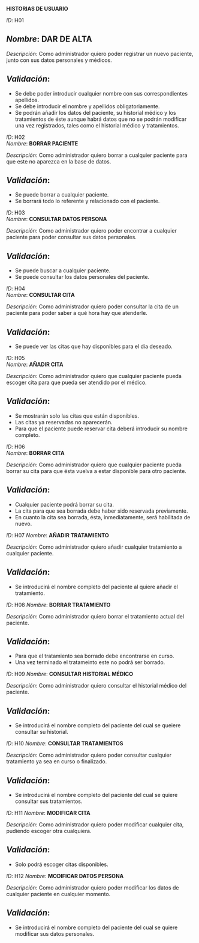 **HISTORIAS DE USUARIO**

*ID*: H01       
 ## *Nombre*: **DAR DE ALTA**

*Descripción*: Como administrador quiero poder registrar un nuevo paciente, junto con sus datos personales y médicos.
## *Validación*:
* Se debe poder introducir cualquier nombre con sus correspondientes apellidos.
* Se debe introducir el nombre y apellidos obligatoriamente.
* Se podrán añadir los datos del paciente, su historial médico y los tratamientos de éste aunque habrá datos que no se podrán modificar una vez registrados, tales como el historial médico y tratamientos.
 

*ID*: H02       
*Nombre*: **BORRAR PACIENTE**

*Descripción*: Como administrador quiero borrar a cualquier paciente para que este no aparezca en la base de datos.
## *Validación*:
* Se puede borrar a cualquier paciente.
* Se borrará todo lo referente y relacionado con el paciente.


*ID*: H03       
*Nombre*: **CONSULTAR DATOS PERSONA**

*Descripción*: Como administrador quiero poder encontrar a cualquier paciente para poder consultar sus datos personales.
## *Validación*:
* Se puede buscar a cualquier paciente.
* Se puede consultar los datos personales del paciente.


*ID*: H04       
*Nombre*: **CONSULTAR CITA**

*Descripción*: Como administrador quiero poder consultar la cita de un paciente para poder saber a qué hora hay que atenderle.
## *Validación*:
* Se puede ver las citas que hay disponibles para el dia deseado.
 

*ID*: H05       
*Nombre*: **AÑADIR CITA**

*Descripción*: Como administrador quiero que cualquier paciente pueda escoger cita para que pueda ser atendido por el médico.
## *Validación*:
* Se mostrarán solo las citas que están disponibles.
* Las citas ya reservadas no aparecerán.
* Para que el paciente puede reservar cita deberá introducir su nombre completo.

 
*ID*: H06       
*Nombre*: **BORRAR CITA**

*Descripción*: Como administrador quiero que cualquier paciente pueda borrar su cita para que ésta vuelva a estar disponible para otro paciente.
## *Validación*:
* Cualquier paciente podrá borrar su cita. 
* La cita para que sea borrada debe haber sido reservada previamente.
* En cuanto la cita sea borrada, ésta, inmediatamente, será habilitada de nuevo.


*ID*: H07
*Nombre*: **AÑADIR TRATAMIENTO**

*Descripción*: Como administrador quiero añadir cualquier tratamiento a cualquier paciente. 
## *Validación*:
* Se introducirá el nombre completo del paciente al quiere añadir el tratamiento.


*ID*: H08
*Nombre*: **BORRAR TRATAMIENTO**

*Descripción*: Como administrador quiero borrar el tratamiento actual del paciente.
## *Validación*:
* Para que el tratamiento sea borrado debe encontrarse en curso.
* Una vez terminado el tratameinto este no podrá ser borrado.


*ID*: H09
*Nombre*: **CONSULTAR HISTORIAL MÉDICO**

*Descripción*: Como administrador quiero consultar el historial médico del paciente.
## *Validación*: 
* Se introducirá el nombre completo del paciente del cual se queiere consultar su historial.


*ID*: H10
*Nombre*: **CONSULTAR TRATAMIENTOS**

*Descripción*: Como administrador quiero poder consultar cualquier tratamiento ya sea en curso o finalizado.
## *Validación*:
* Se introducirá el nombre completo del paciente del cual se quiere consultar sus tratamientos.


*ID*: H11
*Nombre*: **MODIFICAR CITA**

*Descripción*: Como administrador quiero poder modificar cualquier cita, pudiendo escoger otra cualquiera.
## *Validación*:
* Solo podrá escoger citas disponibles.


*ID*: H12
*Nombre*: **MODIFICAR DATOS PERSONA**

*Descripción*: Como administrador quiero poder modificar los datos de cualquier paciente en cualquier momento.
## *Validación*:
* Se introducirá el nombre completo del paciente del cual se quiere modificar sus datos personales. 
